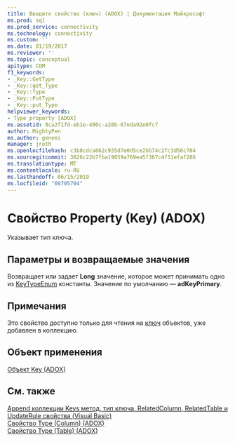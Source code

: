 ```yaml
---
title: Введите свойство (ключ) (ADOX) | Документация Майкрософт
ms.prod: sql
ms.prod_service: connectivity
ms.technology: connectivity
ms.custom: ''
ms.date: 01/19/2017
ms.reviewer: ''
ms.topic: conceptual
apitype: COM
f1_keywords:
- _Key::GetType
- _Key::get_Type
- _Key::Type
- _Key::PutType
- _Key::put_Type
helpviewer_keywords:
- Type property [ADOX]
ms.assetid: 8ca2f1fd-eb1e-490c-a28b-67eda92e0fc7
author: MightyPen
ms.author: genemi
manager: jroth
ms.openlocfilehash: c3b8cdca662c935d7e0d5ce2bb74c2fc3d56c704
ms.sourcegitcommit: 3026c22b7fba19059a769ea5f367c4f51efaf286
ms.translationtype: MT
ms.contentlocale: ru-RU
ms.lasthandoff: 06/15/2019
ms.locfileid: "66705704"
---
```

# <a name="type-property-key-adox"></a>Свойство Property (Key) (ADOX)
Указывает тип ключа.  
  
## <a name="settings-and-return-values"></a>Параметры и возвращаемые значения  
 Возвращает или задает **Long** значение, которое может принимать одно из [KeyTypeEnum](../../../ado/reference/adox-api/keytypeenum.md) константы. Значение по умолчанию — **adKeyPrimary**.  
  
## <a name="remarks"></a>Примечания  
 Это свойство доступно только для чтения на [ключ](../../../ado/reference/adox-api/key-object-adox.md) объектов, уже добавлен в коллекцию.  
  
## <a name="applies-to"></a>Объект применения  
 [Объект Key (ADOX)](../../../ado/reference/adox-api/key-object-adox.md)  
  
## <a name="see-also"></a>См. также  
 [Append коллекции Keys метод, тип ключа, RelatedColumn, RelatedTable и UpdateRule свойства (Visual Basic)](../../../ado/reference/adox-api/keys-append-method-key-type-relatedcolumn-relatedtable-example-vb.md)   
 [Свойство Type (Column) (ADOX)](../../../ado/reference/adox-api/type-property-column-adox.md)   
 [Свойство Type (Table) (ADOX)](../../../ado/reference/adox-api/type-property-table-adox.md)
